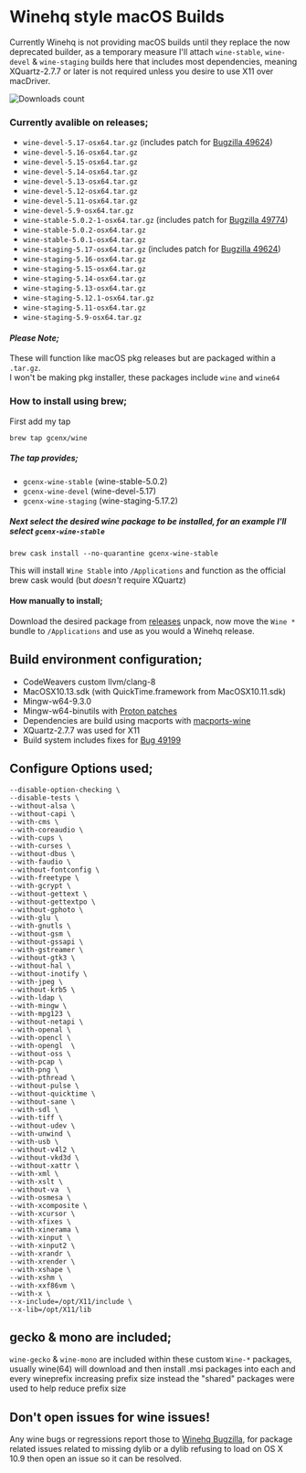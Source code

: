 # Winehq style macOS Builds

Currently Winehq is not providing macOS builds until they replace the now deprecated builder, as a temporary measure I'll attach `wine-stable`, `wine-devel` & `wine-staging` builds here that includes most dependencies, meaning XQuartz-2.7.7 or later is not required unless you desire to use X11 over macDriver.

![Downloads count](https://img.shields.io/github/downloads/gcenx/macOS_Wine_builds/total.svg)
 
 ### Currently avalible on releases;
 - `wine-devel-5.17-osx64.tar.gz` (includes patch for [Bugzilla 49624](https://bugs.winehq.org/show_bug.cgi?id=49624))
 - `wine-devel-5.16-osx64.tar.gz`
 - `wine-devel-5.15-osx64.tar.gz`
 - `wine-devel-5.14-osx64.tar.gz`
 - `wine-devel-5.13-osx64.tar.gz`
 - `wine-devel-5.12-osx64.tar.gz`
 - `wine-devel-5.11-osx64.tar.gz`
 - `wine-devel-5.9-osx64.tar.gz`
 - `wine-stable-5.0.2-1-osx64.tar.gz` (includes patch for [Bugzilla 49774](https://bugs.winehq.org/show_bug.cgi?id=49774))
 - `wine-stable-5.0.2-osx64.tar.gz`
 - `wine-stable-5.0.1-osx64.tar.gz`
 - `wine-staging-5.17-osx64.tar.gz` (includes patch for [Bugzilla 49624](https://bugs.winehq.org/show_bug.cgi?id=49624))
 - `wine-staging-5.16-osx64.tar.gz`
 - `wine-staging-5.15-osx64.tar.gz`
 - `wine-staging-5.14-osx64.tar.gz`
 - `wine-staging-5.13-osx64.tar.gz`
 - `wine-staging-5.12.1-osx64.tar.gz`
 - `wine-staging-5.11-osx64.tar.gz`
 - `wine-staging-5.9-osx64.tar.gz`
 
#### _Please Note;_
These will function like macOS pkg releases but are packaged within a `.tar.gz`.\
I won't be making pkg installer, these packages include `wine` and `wine64`

### How to install using brew;
First add my tap
```
brew tap gcenx/wine
```
##### The tap provides;
- `gcenx-wine-stable` (wine-stable-5.0.2)
- `gcenx-wine-devel` (wine-devel-5.17)
- `gcenx-wine-staging` (wine-staging-5.17.2)

##### Next select the desired wine package to be installed, for an example I'll select `gcenx-wine-stable`
```
brew cask install --no-quarantine gcenx-wine-stable
```
This will install `Wine Stable` into `/Applications` and function as the official brew cask would (but _doesn't_ require XQuartz)

#### How manually to install;
Download the desired package from [releases](https://github.com/Gcenx/macOS_Wine_builds/releases) unpack, now move the `Wine *` bundle to `/Applications` and use as you would a Winehq release.

## Build environment configuration;
- CodeWeavers custom llvm/clang-8
- MacOSX10.13.sdk (with QuickTime.framework from MacOSX10.11.sdk)
- Mingw-w64-9.3.0
- Mingw-w64-binutils with [Proton patches](https://github.com/GloriousEggroll/proton-ge-custom/tree/proton-ge-5-MF/mingw-w64-patches)
- Dependencies are build using macports with [macports-wine](https://github.com/Gcenx/macports-wine)
- XQuartz-2.7.7 was used for X11
- Build system includes fixes for [Bug 49199](https://bugs.winehq.org/show_bug.cgi?id=49199)

## Configure Options used;
```
--disable-option-checking \
--disable-tests \
--without-alsa \
--without-capi \
--with-cms \
--with-coreaudio \
--with-cups \
--with-curses \
--without-dbus \
--with-faudio \
--without-fontconfig \
--with-freetype \
--with-gcrypt \
--without-gettext \
--without-gettextpo \
--without-gphoto \
--with-glu \
--with-gnutls \
--without-gsm \
--without-gssapi \
--with-gstreamer \
--without-gtk3 \
--without-hal \
--without-inotify \
--with-jpeg \
--without-krb5 \
--with-ldap \
--with-mingw \
--with-mpg123 \
--without-netapi \
--with-openal \
--with-opencl \
--with-opengl  \
--without-oss \
--with-pcap \
--with-png \
--with-pthread \
--without-pulse \
--without-quicktime \
--without-sane \
--with-sdl \
--with-tiff \
--without-udev \
--with-unwind \
--with-usb \
--without-v4l2 \
--without-vkd3d \
--without-xattr \
--with-xml \
--with-xslt \
--without-va  \
--with-osmesa \
--with-xcomposite \
--with-xcursor \
--with-xfixes \
--with-xinerama \
--with-xinput \
--with-xinput2 \
--with-xrandr \
--with-xrender \
--with-xshape \
--with-xshm \
--with-xxf86vm \
--with-x \
--x-include=/opt/X11/include \
--x-lib=/opt/X11/lib
```

## gecko & mono are included;
`wine-gecko` & `wine-mono` are included within these custom `Wine-*` packages, usually wine(64) will download and then install .msi packages into each and every wineprefix increasing prefix size instead the "shared" packages were used to help reduce prefix size

## Don't open issues for wine issues!
Any wine bugs or regressions report those to [Winehq Bugzilla](https://bugs.winehq.org/), for package related issues related to missing dylib or a dylib refusing to load on OS X 10.9 then open an issue so it can be resolved.

